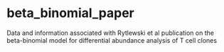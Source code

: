 # beta_binomial_paper
Data and information associated with Rytlewski et al publication on the beta-binomial model for differential abundance analysis of T cell clones
